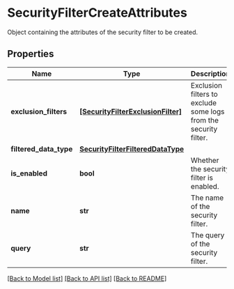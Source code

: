 # SecurityFilterCreateAttributes

Object containing the attributes of the security filter to be created.

## Properties
Name | Type | Description | Notes
------------ | ------------- | ------------- | -------------
**exclusion_filters** | [**[SecurityFilterExclusionFilter]**](SecurityFilterExclusionFilter.md) | Exclusion filters to exclude some logs from the security filter. | 
**filtered_data_type** | [**SecurityFilterFilteredDataType**](SecurityFilterFilteredDataType.md) |  | 
**is_enabled** | **bool** | Whether the security filter is enabled. | 
**name** | **str** | The name of the security filter. | 
**query** | **str** | The query of the security filter. | 

[[Back to Model list]](README.md#documentation-for-models) [[Back to API list]](README.md#documentation-for-api-endpoints) [[Back to README]](README.md)


